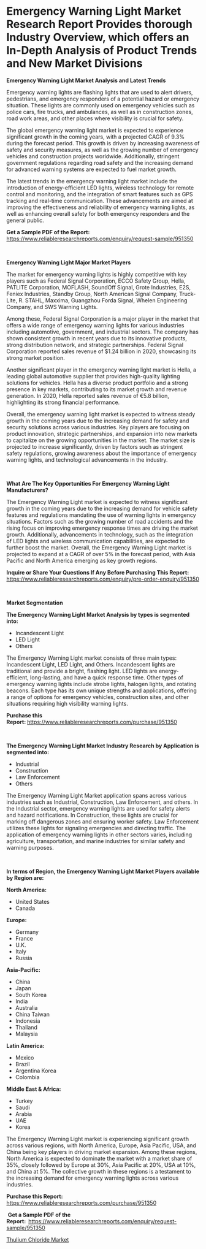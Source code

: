 <p><h1>Emergency Warning Light Market Research Report Provides thorough Industry Overview, which offers an In-Depth Analysis of Product Trends and New Market Divisions</h1></p><p><strong>Emergency Warning Light Market Analysis and Latest Trends</strong></p>
<p><p>Emergency warning lights are flashing lights that are used to alert drivers, pedestrians, and emergency responders of a potential hazard or emergency situation. These lights are commonly used on emergency vehicles such as police cars, fire trucks, and ambulances, as well as in construction zones, road work areas, and other places where visibility is crucial for safety.</p><p>The global emergency warning light market is expected to experience significant growth in the coming years, with a projected CAGR of 9.3% during the forecast period. This growth is driven by increasing awareness of safety and security measures, as well as the growing number of emergency vehicles and construction projects worldwide. Additionally, stringent government regulations regarding road safety and the increasing demand for advanced warning systems are expected to fuel market growth.</p><p>The latest trends in the emergency warning light market include the introduction of energy-efficient LED lights, wireless technology for remote control and monitoring, and the integration of smart features such as GPS tracking and real-time communication. These advancements are aimed at improving the effectiveness and reliability of emergency warning lights, as well as enhancing overall safety for both emergency responders and the general public.</p></p>
<p><strong>Get a Sample PDF of the Report:&nbsp;</strong> <a href="https://www.reliableresearchreports.com/enquiry/request-sample/951350">https://www.reliableresearchreports.com/enquiry/request-sample/951350</a></p>
<p>&nbsp;</p>
<p><strong>Emergency Warning Light Major Market Players</strong></p>
<p><p>The market for emergency warning lights is highly competitive with key players such as Federal Signal Corporation, ECCO Safety Group, Hella, PATLITE Corporation, MOFLASH, SoundOff Signal, Grote Industries, E2S, Feniex Industries, Standby Group, North American Signal Company, Truck-Lite, R. STAHL, Maxxima, Guangzhou Forda Signal, Whelen Engineering Company, and SWS Warning Lights.</p><p>Among these, Federal Signal Corporation is a major player in the market that offers a wide range of emergency warning lights for various industries including automotive, government, and industrial sectors. The company has shown consistent growth in recent years due to its innovative products, strong distribution network, and strategic partnerships. Federal Signal Corporation reported sales revenue of $1.24 billion in 2020, showcasing its strong market position.</p><p>Another significant player in the emergency warning light market is Hella, a leading global automotive supplier that provides high-quality lighting solutions for vehicles. Hella has a diverse product portfolio and a strong presence in key markets, contributing to its market growth and revenue generation. In 2020, Hella reported sales revenue of €5.8 billion, highlighting its strong financial performance.</p><p>Overall, the emergency warning light market is expected to witness steady growth in the coming years due to the increasing demand for safety and security solutions across various industries. Key players are focusing on product innovation, strategic partnerships, and expansion into new markets to capitalize on the growing opportunities in the market. The market size is projected to increase significantly, driven by factors such as stringent safety regulations, growing awareness about the importance of emergency warning lights, and technological advancements in the industry.</p></p>
<p>&nbsp;</p>
<p><strong>What Are The Key Opportunities For Emergency Warning Light Manufacturers?</strong></p>
<p><p>The Emergency Warning Light market is expected to witness significant growth in the coming years due to the increasing demand for vehicle safety features and regulations mandating the use of warning lights in emergency situations. Factors such as the growing number of road accidents and the rising focus on improving emergency response times are driving the market growth. Additionally, advancements in technology, such as the integration of LED lights and wireless communication capabilities, are expected to further boost the market. Overall, the Emergency Warning Light market is projected to expand at a CAGR of over 5% in the forecast period, with Asia Pacific and North America emerging as key growth regions.</p></p>
<p><strong>Inquire or Share Your Questions If Any Before Purchasing This Report:</strong> <a href="https://www.reliableresearchreports.com/enquiry/pre-order-enquiry/951350">https://www.reliableresearchreports.com/enquiry/pre-order-enquiry/951350</a></p>
<p>&nbsp;</p>
<p><strong>Market Segmentation</strong></p>
<p><strong>The Emergency Warning Light Market Analysis by types is segmented into:</strong></p>
<p><ul><li>Incandescent Light</li><li>LED Light</li><li>Others</li></ul></p>
<p><p>The Emergency Warning Light market consists of three main types: Incandescent Light, LED Light, and Others. Incandescent lights are traditional and provide a bright, flashing light. LED lights are energy-efficient, long-lasting, and have a quick response time. Other types of emergency warning lights include strobe lights, halogen lights, and rotating beacons. Each type has its own unique strengths and applications, offering a range of options for emergency vehicles, construction sites, and other situations requiring high visibility warning lights.</p></p>
<p><strong>Purchase this Report:&nbsp;</strong><a href="https://www.reliableresearchreports.com/purchase/951350">https://www.reliableresearchreports.com/purchase/951350</a></p>
<p>&nbsp;</p>
<p><strong>The Emergency Warning Light Market Industry Research by Application is segmented into:</strong></p>
<p><ul><li>Industrial</li><li>Construction</li><li>Law Enforcement</li><li>Others</li></ul></p>
<p><p>The Emergency Warning Light Market application spans across various industries such as Industrial, Construction, Law Enforcement, and others. In the Industrial sector, emergency warning lights are used for safety alerts and hazard notifications. In Construction, these lights are crucial for marking off dangerous zones and ensuring worker safety. Law Enforcement utilizes these lights for signaling emergencies and directing traffic. The application of emergency warning lights in other sectors varies, including agriculture, transportation, and marine industries for similar safety and warning purposes.</p></p>
<p>&nbsp;</p>
<p><strong>In terms of Region, the Emergency Warning Light Market Players available by Region are:</strong></p>
<p>
    <p> <strong> North America: </strong>
        <ul>
            <li>United States</li>
            <li>Canada</li>
        </ul>
        </p> 
    <p> <strong> Europe: </strong>
        <ul>
            <li>Germany</li>
            <li>France</li>
            <li>U.K.</li>
            <li>Italy</li>
            <li>Russia</li>
        </ul>
        </p> 
    <p> <strong> Asia-Pacific: </strong>
        <ul>
            <li>China</li>
            <li>Japan</li>
            <li>South Korea</li>
            <li>India</li>
            <li>Australia</li>
            <li>China Taiwan</li>
            <li>Indonesia</li>
            <li>Thailand</li>
            <li>Malaysia</li>
        </ul>
        </p> 
    <p> <strong> Latin America: </strong>
        <ul>
            <li>Mexico</li>
            <li>Brazil</li>
            <li>Argentina Korea</li>
            <li>Colombia</li>
        </ul>
        </p> 
    <p> <strong> Middle East & Africa: </strong>
        <ul>
            <li>Turkey</li>
            <li>Saudi</li>
            <li>Arabia</li>
            <li>UAE</li>
            <li>Korea</li>
        </ul>
    </p>
    </p>
<p><p>The Emergency Warning Light market is experiencing significant growth across various regions, with North America, Europe, Asia Pacific, USA, and China being key players in driving market expansion. Among these regions, North America is expected to dominate the market with a market share of 35%, closely followed by Europe at 30%, Asia Pacific at 20%, USA at 10%, and China at 5%. The collective growth in these regions is a testament to the increasing demand for emergency warning lights across various industries.</p></p>
<p><strong>Purchase this Report: </strong><a href="https://www.reliableresearchreports.com/purchase/951350">https://www.reliableresearchreports.com/purchase/951350</a></p>
<p>&nbsp;<strong>Get a Sample PDF of the Report:&nbsp;&nbsp;</strong><a href="https://www.reliableresearchreports.com/enquiry/request-sample/951350">https://www.reliableresearchreports.com/enquiry/request-sample/951350</a></p>
<p><strong></strong></p>
<p><p><a href="https://invited-way-688.notion.site/Thulium-Chloride-Market-Size-2024-2031-Global-Industrial-Analysis-Key-Geographical-Regions-Marke-a32c258a288e44daae94612c1ffd3912">Thulium Chloride Market</a></p></p>